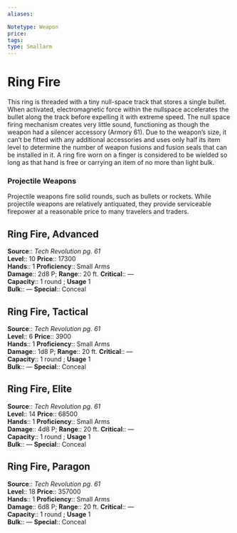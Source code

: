 ```yaml
---
aliases: 

Notetype: Weapon
price: 
tags: 
type: Smallarm
---
```


# Ring Fire

This ring is threaded with a tiny null-space track that stores a single bullet. When activated, electromagnetic force within the nullspace accelerates the bullet along the track before expelling it with extreme speed. The null space firing mechanism creates very little sound, functioning as though the weapon had a silencer accessory (Armory 61). Due to the weapon’s size, it can’t be fitted with any additional accessories and uses only half its item level to determine the number of weapon fusions and fusion seals that can be installed in it. A ring fire worn on a finger is considered to be wielded so long as that hand is free or carrying an item of no more than light bulk.

### Projectile Weapons

Projectile weapons fire solid rounds, such as bullets or rockets. While projectile weapons are relatively antiquated, they provide serviceable firepower at a reasonable price to many travelers and traders.  

## Ring Fire, Advanced

**Source**:: _Tech Revolution pg. 61_  
**Level**:: 10
**Price**:: 17300  
**Hands**:: 1
**Proficiency**:: Small Arms  
**Damage**:: 2d8 P; 
**Range**:: 20 ft.
**Critical**:: —  
**Capacity**:: 1 round ; **Usage** 1  
**Bulk**:: —
**Special**:: Conceal

## Ring Fire, Tactical

**Source**:: _Tech Revolution pg. 61_  
**Level**:: 6
**Price**:: 3900  
**Hands**:: 1
**Proficiency**:: Small Arms  
**Damage**:: 1d8 P; 
**Range**:: 20 ft.
**Critical**:: —  
**Capacity**:: 1 round ; **Usage** 1  
**Bulk**:: —
**Special**:: Conceal

## Ring Fire, Elite

**Source**:: _Tech Revolution pg. 61_  
**Level**:: 14
**Price**:: 68500  
**Hands**:: 1
**Proficiency**:: Small Arms  
**Damage**:: 4d8 P; 
**Range**:: 20 ft.
**Critical**:: —  
**Capacity**:: 1 round ; **Usage** 1  
**Bulk**:: —
**Special**:: Conceal

## Ring Fire, Paragon

**Source**:: _Tech Revolution pg. 61_  
**Level**:: 18
**Price**:: 357000  
**Hands**:: 1
**Proficiency**:: Small Arms  
**Damage**:: 6d8 P; 
**Range**:: 20 ft.
**Critical**:: —  
**Capacity**:: 1 round ; **Usage** 1  
**Bulk**:: —
**Special**:: Conceal
